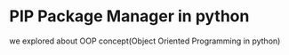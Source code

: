 # PIP Package Manager in python
we explored about OOP concept(Object Oriented Programming in python)

